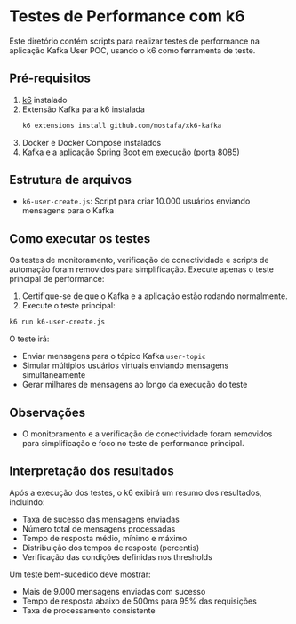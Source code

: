 # Testes de Performance com k6

Este diretório contém scripts para realizar testes de performance na aplicação Kafka User POC, usando o k6 como ferramenta de teste.

## Pré-requisitos

1. [k6](https://k6.io/docs/getting-started/installation/) instalado
2. Extensão Kafka para k6 instalada
   ```bash
   k6 extensions install github.com/mostafa/xk6-kafka
   ```
3. Docker e Docker Compose instalados
4. Kafka e a aplicação Spring Boot em execução (porta 8085)

## Estrutura de arquivos

- `k6-user-create.js`: Script para criar 10.000 usuários enviando mensagens para o Kafka

## Como executar os testes

Os testes de monitoramento, verificação de conectividade e scripts de automação foram removidos para simplificação. Execute apenas o teste principal de performance:

1. Certifique-se de que o Kafka e a aplicação estão rodando normalmente.
2. Execute o teste principal:

```sh
k6 run k6-user-create.js
```

O teste irá:
- Enviar mensagens para o tópico Kafka `user-topic`
- Simular múltiplos usuários virtuais enviando mensagens simultaneamente
- Gerar milhares de mensagens ao longo da execução do teste

## Observações

- O monitoramento e a verificação de conectividade foram removidos para simplificação e foco no teste de performance principal.


## Interpretação dos resultados

Após a execução dos testes, o k6 exibirá um resumo dos resultados, incluindo:

- Taxa de sucesso das mensagens enviadas
- Número total de mensagens processadas
- Tempo de resposta médio, mínimo e máximo
- Distribuição dos tempos de resposta (percentis)
- Verificação das condições definidas nos thresholds

Um teste bem-sucedido deve mostrar:
- Mais de 9.000 mensagens enviadas com sucesso
- Tempo de resposta abaixo de 500ms para 95% das requisições
- Taxa de processamento consistente 